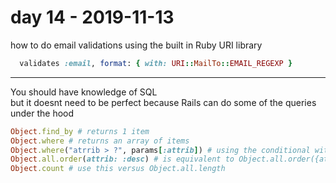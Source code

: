 # day 14 - 2019-11-13

how to do email validations using the built in Ruby URI library  
```ruby  
  validates :email, format: { with: URI::MailTo::EMAIL_REGEXP }  
```

---

You should have knowledge of SQL  
but it doesnt need to be perfect because Rails can do some of the queries under the hood  

```ruby
Object.find_by # returns 1 item  
Object.where # returns an array of items  
Object.where("atrrib > ?", params[:attrib]) # using the conditional with the ? will  
Object.all.order(attrib: :desc) # is equivalent to Object.all.order({attrib: => desc:})  
Object.count # use this versus Object.all.length
```
